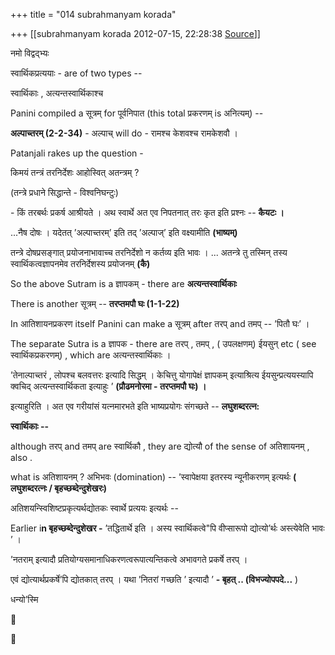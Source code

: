 +++
title = "014 subrahmanyam korada"

+++
[[subrahmanyam korada	2012-07-15, 22:28:38 [Source](https://groups.google.com/g/bvparishat/c/x2DOWQUe764)]]



नमो विद्वद्भ्यः

  

स्वार्थिकप्रत्ययाः - are of two types --

  

स्वार्थिकाः , अत्यन्तस्वार्थिकाश्च

  

Panini compiled a सूत्रम् for पूर्वनिपात (this total प्रकरणम् is अनित्यम्) --

  

**अल्पाच्तरम् (2-2-34)** - अल्पाच् will do - रामश्च केशवश्च रामकेशवौ ।

Patanjali rakes up the question -

  

किमयं तन्त्रं तरनिर्देशः आहोस्वित् अतन्त्रम् ?

(तन्त्रे प्रधाने सिद्धान्ते - विश्वनिघन्टुः)

\- किं तरबर्थः प्रकर्ष आश्रीयते । अथ स्वार्थे अत एव निपतनात् तरः कृत इति प्रश्नः -- **कैयटः ।**

  

...नैष दोषः । यदेतत् ’अल्पाच्तरम्’ इति तद् ’अल्पाज्’ इति वक्ष्यामीति **(भाष्यम्)**

  

तन्त्रे दोषप्रसङ्गात् प्रयोजनाभावाच्च तरनिर्देशो न कर्तव्य इति भावः । ... अतन्त्रे तु तस्मिन् तस्य स्वार्थिकत्वज्ञापनमेव तरनिर्देशस्य प्रयोजनम्  **(कै)**

  

So the above Sutram is a ज्ञापकम् - there are **अत्यन्तस्वार्थिकाः**

  

There is another सूत्रम् -- **तरप्तमपौ घः (1-1-22)**

  

In आतिशायनप्रकरण itself Panini can make a सूत्रम् after तरप् and तमप् -- ’पितौ घः’ ।

  

The separate Sutra is a ज्ञापक - there are तरप् , तमप् , ( उपलक्षणम्) ईयसुन् etc ( see स्वार्थिकप्रकरणम्) , which are अत्यन्तस्वार्थिकाः ।

  

’तेनाल्पाच्तरं , लोपश्च बलवत्तरः इत्यादि सिद्धम् । केचित्तु योगापेक्षं ज्ञापकम् इत्याश्रित्य ईयसुन्प्रत्ययस्यापि क्वचिद् अत्यन्तस्वार्थिकता इत्याहुः ’ **(प्रौढमनोरमा - तरप्तमपौ घः) ।**

  

इत्याहुरिति । अत एव गरीयांसं यत्नमारभते इति भाष्यप्रयोगः संगच्छते -- **लघुशब्दरत्न:**

  

**स्वार्थिकाः --**

  

although तरप् and तमप् are स्वार्थिकौ , they are द्योत्यौ of the sense of अतिशायनम् , also .

  

what is अतिशायनम् ? अभिभवः (domination) -- ’स्वापेक्षया इतरस्य न्यूनीकरणम् इत्यर्थः **( लघुशब्दरत्नः / बृहच्छब्देन्दुशेखरः)**

  

अतिशयन्स्विशिष्टप्रकृत्यर्थद्योतकः स्वार्थे प्रत्ययः इत्यर्थः --

  

Earlier i**n बृहच्छब्देन्दुशेखर -**  ’तद्धितार्थे इति । अस्य स्वार्थिकत्वे"पि वीप्सारूपो द्योत्यो’र्थः अस्त्येवेति भावः ’ ।

  

’नतराम् इत्यादौ प्रतियोग्यसमानाधिकरणत्वरूपात्यन्तिकत्वे अभावगते प्रकर्षे तरप् ।

  

एवं द्योत्यार्थप्रकर्षे’पि द्योतकात् तरप् । यथा ’नितरां गच्छति ’ इत्यादौ ’ **- बृहत् .. (विभज्योपपदे...** )

  

धन्यो’स्मि

  

  

  

  





